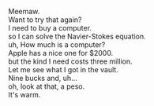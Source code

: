 
Meemaw.    
Want to try that again?    
I need to buy a computer.    
so I can solve the  Navier-Stokes equation.    
uh, How much is a computer?    
Apple has a nice one for $2000.    
but the kind I need costs three million.    
Let me see what I got in the vault.    
Nine bucks and, uh...    
oh, look at that, a peso.    
It's warm.    








